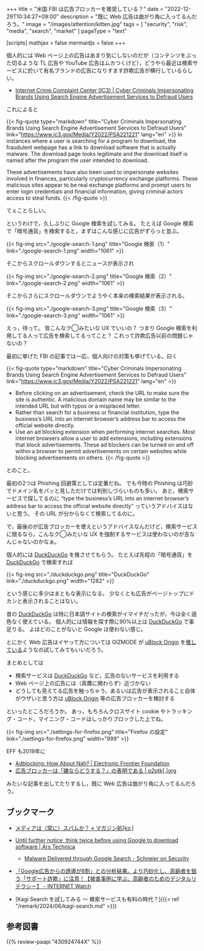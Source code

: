 +++
title = "米国 FBI は広告ブロッカーを推奨している？"
date =  "2022-12-29T10:34:27+09:00"
description = "既に Web 広告は曲がり角に入ってるんだろう。"
image = "/images/attention/kitten.jpg"
tags = [ "security", "risk", "media", "search", "market" ]
pageType = "text"

[scripts]
  mathjax = false
  mermaidjs = false
+++

個人的には Web ページ上の広告はあまり気にしないのだが（コンテンツをぶった切るような TL 広告や YouTube 広告はムカつくけど），どうやら最近は検索サービスに於いて有名ブランドの広告になりすます詐欺広告が横行しているらしい。

- [Internet Crime Complaint Center (IC3) | Cyber Criminals Impersonating Brands Using Search Engine Advertisement Services to Defraud Users](https://www.ic3.gov/Media/Y2022/PSA221221)

これによると

{{< fig-quote type="markdown" title="Cyber Criminals Impersonating Brands Using Search Engine Advertisement Services to Defraud Users" link="https://www.ic3.gov/Media/Y2022/PSA221221" lang="en" >}}
In instances where a user is searching for a program to download, the fraudulent webpage has a link to download software that is actually malware. The download page looks legitimate and the download itself is named after the program the user intended to download.

These advertisements have also been used to impersonate websites involved in finances, particularly cryptocurrency exchange platforms. These malicious sites appear to be real exchange platforms and prompt users to enter login credentials and financial information, giving criminal actors access to steal funds.
{{< /fig-quote >}}

てぇことらしい。

というわけで，久しぶりに Google 検索を試してみる。
たとえば Google 検索で「暗号通貨」を検索すると，まずはこんな感じに広告がずらっと並ぶ。

{{< fig-img src="./google-search-1.png" title="Google 検索（1）" link="./google-search-1.png" width="1061" >}}

そこからスクロールダウンするとニュースが表示され

{{< fig-img src="./google-search-2.png" title="Google 検索（2）" link="./google-search-2.png" width="1061" >}}

そこからさらにスクロールダウンでようやく本来の検索結果が表示される。

{{< fig-img src="./google-search-3.png" title="Google 検索（3）" link="./google-search-3.png" width="1061" >}}

えっ，待って。
皆こんなク◯みたいな UX でいいの？ つまり Google 検索を利用してる人って広告を検索してるってこと？ これって詐欺広告以前の問題じゃないの？

最初に挙げた FBI の記事では一応，個人向けの対策も挙げている。曰く

{{< fig-quote type="markdown" title="Cyber Criminals Impersonating Brands Using Search Engine Advertisement Services to Defraud Users" link="https://www.ic3.gov/Media/Y2022/PSA221221" lang="en" >}}
- Before clicking on an advertisement, check the URL to make sure the site is authentic. A malicious domain name may be similar to the intended URL but with typos or a misplaced letter.
- Rather than search for a business or financial institution, type the business’s URL into an internet browser’s address bar to access the official website directly.
- Use an ad blocking extension when performing internet searches. Most internet browsers allow a user to add extensions, including extensions that block advertisements. These ad blockers can be turned on and off within a browser to permit advertisements on certain websites while blocking advertisements on others.
{{< /fig-quote >}}

とのこと。

最初の2つは Phishing 回避策としては定番だね。
でも今時の Phishing は巧妙でドメイン名をパッと見しただけでは判別しづらいものも多い。
あと，検索サービスで探してるのに “type the business’s URL into an internet browser’s address bar to access the official website directly” っていうアドバイスはないと思う。
その URL が分からなくて検索してるのに。

で，最後のが広告ブロッカーを使えというアドバイスなんだけど，検索サービスに限るなら，こんなク◯みたいな UX を強制するサービスは使わないのが吉なんじゃないのかなぁ。

個人的には [DuckDuckGo] を推させてもらう。
たとえば先程の「暗号通貨」を [DuckDuckGo] で検索すれば

{{< fig-img src="./duckduckgo.png" title="DuckDuckGo" link="./duckduckgo.png" width="1282" >}}

という感じに多少はまともな表示になる。
少なくとも広告がページトップにドカンと表示されることはない。

昔の [DuckDuckGo] は特に日本語サイトの検索がイマイチだったが，今は全く遜色なく使えている。
個人的には情報を探す際に90%以上は [DuckDuckGo] で事足りる。
よほどのことがないと Google は使わない感じ。

とにかく Web 広告はイヤって方については GIZMODE が [uBlock Origin] を[推している](https://www.gizmodo.jp/2022/12/google-bing-fbi-ad-blocker-scam-ads.html "FBIがみんなに広告ブロッカーを使って欲しい理由 | ギズモード・ジャパン")ようなの試してみてもいいだろう。

まとめとしては

- 検索サービスは [DuckDuckGo] など，広告のないサービスを利用する
- Web ページ上の広告には（真贋に関わらず）近づかない
- どうしても見えてる広告を触っちゃう，あるいは広告が表示されること自体がウザいと思う方は [uBlock Origin] 等の広告ブロッカーを検討する

といったところだろうか。
あっ，もちろんクロスサイト cookie やトラッキング・コード，マイニング・コードはしっかりブロックした上でね。

{{< fig-img src="./settings-for-firefox.png" title="Firefox の設定" link="./settings-for-firefox.png" width="999" >}}

EFF も2019年に

- [Adblocking: How About Nah? | Electronic Frontier Foundation](https://www.eff.org/deeplinks/2019/07/adblocking-how-about-nah)
- [広告ブロッカーは「嫌ならどうする？」の表明である | p2ptk[.]org](https://p2ptk.org/monopoly/2668)

みたいな記事を出してたりするし，既に Web 広告は曲がり角に入ってるんだろう。


## ブックマーク

- [メディアは（常に）スパムか？ « マガジン航[kɔː]](https://magazine-k.jp/2016/01/25/spam-and-media/)
- [Until further notice, think twice before using Google to download software | Ars Technica](https://arstechnica.com/information-technology/2023/02/until-further-notice-think-twice-before-using-google-to-download-software/)
  - [Malware Delivered through Google Search - Schneier on Security](https://www.schneier.com/blog/archives/2023/02/malware-delivered-through-google-search.html)
- [「Google広告からの誘導が6割」との分析結果。より巧妙化し、高齢者を狙う「サポート詐欺」に注意！【被害事例に学ぶ、高齢者のためのデジタルリテラシー】 - INTERNET Watch](https://internet.watch.impress.co.jp/docs/column/dlis/1592999.html)

- [Kagi Search を試してみる 〜 検索サービスも有料の時代？]({{< ref "/remark/2024/06/kagi-search.md" >}})

[DuckDuckGo]: https://duckduckgo.com/
[uBlock Origin]: https://ublockorigin.com/jp "uBlock Origin – フリーかつオープンソースの広告ブロッカー。"

## 参考図書

{{% review-paapi "430924744X" %}} <!-- スパム -->
